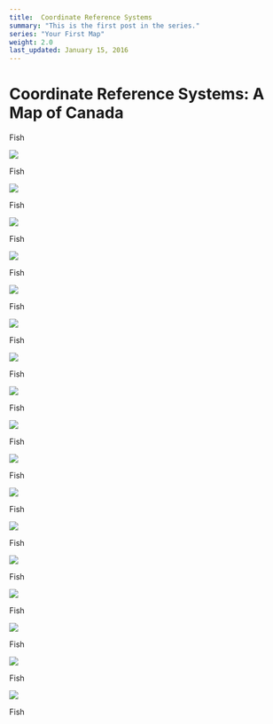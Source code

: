 ```yaml
---
title:  Coordinate Reference Systems
summary: "This is the first post in the series."
series: "Your First Map"
weight: 2.0
last_updated: January 15, 2016
---
```


# Coordinate Reference Systems: A Map of Canada

Fish

![](03_moc_crs/Slide01.png)

Fish

![](03_moc_crs/Slide02.png)

Fish

![](03_moc_crs/Slide03.png)

Fish

![](03_moc_crs/Slide04.png)

Fish

![](03_moc_crs/Slide05.png)

Fish

![](03_moc_crs/Slide06.png)

Fish

![](03_moc_crs/Slide07.png)

Fish

![](03_moc_crs/Slide08.png)

Fish

![](03_moc_crs/Slide09.png)

Fish

![](03_moc_crs/Slide10.png)

Fish

![](03_moc_crs/Slide11.png)

Fish

![](03_moc_crs/Slide12.png)

Fish

![](03_moc_crs/Slide13.png)

Fish

![](03_moc_crs/Slide14.png)

Fish

![](03_moc_crs/Slide15.png)

Fish

![](03_moc_crs/Slide16.png)

Fish

![](03_moc_crs/Slide17.png)

Fish


